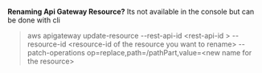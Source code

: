 **Renaming Api Gateway Resource?**
Its not available in the console but can be done with cli

> aws apigateway update-resource --rest-api-id \<rest-api-id \> --resource-id \<resource-id of the resource you want to rename\> --patch-operations op=replace,path=/pathPart,value=\<new name for the resource\>
